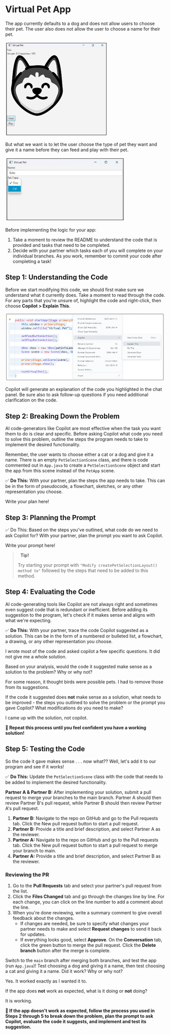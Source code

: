 # Virtual Pet App

The app currently defaults to a dog and does not allow users to choose their pet. The user also does not allow the user to choose a name for their pet.

![dog as a virtual pet](assets/lesson3c-01.png)

But what we want is to let the user choose the type of pet they want and give it a name before they can feed and play with their pet.

![choosing a type of pet](assets/lesson3c-02.png)

Before implementing the logic for your app:

1. Take a moment to review the README to understand the code that is provided and tasks that need to be completed.
2. Decide with your partner which tasks each of you will complete on your individual branches. As you work, remember to commit your code after completing a task!

## Step 1: Understanding the Code

Before we start modifying this code, we should first make sure we understand what it currently does. Take a moment to read through the code. For any parts that you're unsure of, highlight the code and right-click, then choose **Copilot > Explain This**.

![using Copilot to explain code](assets/lesson3c-03.png)

Copilot will generate an explanation of the code you highlighted in the chat panel. Be sure also to ask follow-up questions if you need additional clarification on the code.

## Step 2: Breaking Down the Problem

AI code-generators like Copilot are most effective when the task you want them to do is clear and specific. Before asking Copilot what code you need to solve this problem, outline the steps the program needs to take to implement the desired functionality.

Remember, the user wants to choose either a cat or a dog and give it a name. There is an empty `PetSelectionScene` class, and there is code commented out in `App.java` to create a `PetSelectionScene` object and start the app from this scene instead of the `PetApp` scene.

✅ **Do This:** With your partner, plan the steps the app needs to take. This can be in the form of pseudocode, a flowchart, sketches, or any other representation you choose.

Write your plan here!

## Step 3: Planning the Prompt

✅ Do This: Based on the steps you've outlined, what code do we need to ask Copilot for? With your partner, plan the prompt you want to ask Copilot.

Write your prompt here!

> &nbsp;
> **Tip!**
>
> Try starting your prompt with `"Modify createPetSelectionLayout() method to"` followed by the steps that need to be added to this method.
> &nbsp;

## Step 4: Evaluating the Code

AI code-generating tools like Copilot are not always right and sometimes even suggest code that is redundant or inefficient. Before adding its suggestion to the program, let's check if it makes sense and aligns with what we're expecting.

✅ **Do This:** With your partner, trace the code Copilot suggested as a solution. This can be in the form of a numbered or bulleted list, a flowchart, a drawing, or any other representation you choose.

I wrote most of the code and asked copilot a few specific questions. It did not give me a whole solution.

Based on your analysis, would the code it suggested make sense as a solution to the problem? Why or why not?

For some reason, it thought birds were possible pets. I had to remove those from its suggestions.

If the code it suggested does **not** make sense as a solution, what needs to be improved - the steps you outlined to solve the problem or the prompt you gave Copilot? What modifications do you need to make?

I came up with the solution, not copilot.

**🔁 Repeat this process until you feel confident you have a working solution!**

## Step 5: Testing the Code

So the code it gave makes sense . . . now what?? Well, let's add it to our program and see if it works!

✅ **Do This:** Update the `PetSelectionScene` class with the code that needs to be added to implement the desired functionality.

**Partner A & Partner B:** After implementing your solution, submit a pull request to merge your branches to the main branch. Partner A should then review Partner B's pull request, while Partner B should then review Partner A's pull request.

1. **Partner B:** Navigate to the repo on GitHub and go to the Pull requests tab. Click the New pull request button to start a pull request.
2. **Partner B:** Provide a title and brief description, and select Partner A as the reviewer.
3. **Partner A:** Navigate to the repo on GitHub and go to the Pull requests tab. Click the New pull request button to start a pull request to merge your branch to main.
4. **Partner A:** Provide a title and brief description, and select Partner B as the reviewer.

### Reviewing the PR

1. Go to the **Pull Requests** tab and select your partner's pull request from the list.
2. Click the **Files Changed** tab and go through the changes line by line. For each change, you can click on the line number to add a comment about the line.
3. When you're done reviewing, write a summary comment to give overall feedback about the changes.
   * If changes are needed, be sure to specify what changes your partner needs to make and select **Request changes** to send it back for updates.
   * If everything looks good, select **Approve**. On the **Conversation** tab, click the green button to merge the pull request. Click the **Delete branch** button after the merge is complete.

Switch to the `main` branch after merging both branches, and test the app (run `App.java`)! Test choosing a dog and giving it a name, then test choosing a cat and giving it a name. Did it work? Why or why not?

Yes. It worked exactly as I wanted it to.

If the app does **not** work as expected, what is it doing or **not** doing?

It is working.

**🔁 If the app doesn't work as expected, follow the process you used in Steps 2 through 5 to break down the problem, plan the prompt to ask Copilot, evaluate the code it suggests, and implement and test its suggestion.**
